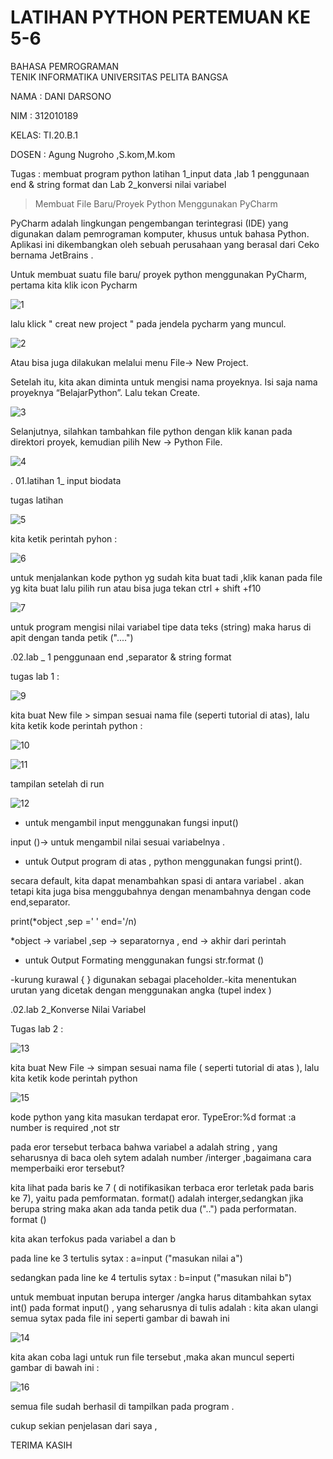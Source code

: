 
# LATIHAN PYTHON PERTEMUAN KE 5-6

BAHASA PEMROGRAMAN  
TENIK INFORMATIKA 
UNIVERSITAS PELITA BANGSA

NAMA : DANI DARSONO

NIM  : 312010189

KELAS: TI.20.B.1

DOSEN : Agung Nugroho ,S.kom,M.kom

Tugas : membuat program python latihan 1_input data ,lab 1 penggunaan end & string format dan Lab 2_konversi nilai variabel 

 > Membuat File Baru/Proyek Python Menggunakan PyCharm
 
 PyCharm adalah lingkungan pengembangan terintegrasi (IDE) yang digunakan dalam pemrograman komputer, khusus untuk bahasa Python. Aplikasi ini dikembangkan oleh sebuah perusahaan yang berasal dari Ceko bernama JetBrains .
 
Untuk membuat suatu file baru/ proyek python menggunakan PyCharm, pertama kita klik icon Pycharm

![1](https://user-images.githubusercontent.com/73014427/97963420-b4a17e00-1de9-11eb-9502-c5a399afda9e.png)

lalu klick " creat new project " pada jendela pycharm yang muncul.

![2](https://user-images.githubusercontent.com/73014427/97963860-6345be80-1dea-11eb-866c-450fe0a930a2.png)

Atau bisa juga dilakukan melalui menu File-> New Project.

Setelah itu, kita akan diminta untuk mengisi nama proyeknya. Isi saja nama proyeknya “BelajarPython”. Lalu tekan Create.

![3](https://user-images.githubusercontent.com/73014427/97964619-a2c0da80-1deb-11eb-97c4-c2a98debb11e.png)

Selanjutnya, silahkan tambahkan file python dengan klik kanan pada direktori proyek, kemudian pilih New -> Python File.

![4](https://user-images.githubusercontent.com/73014427/97965294-b751a280-1dec-11eb-822d-8ff6c03ff017.png)


. 01.latihan 1_ input biodata

tugas latihan 

![5](https://user-images.githubusercontent.com/73014427/97967365-b3734f80-1def-11eb-87d4-19c4b9585242.png)


kita ketik perintah pyhon :

![6](https://user-images.githubusercontent.com/73014427/97968901-ddc60c80-1df1-11eb-8f14-c1822b18f843.png)



untuk menjalankan kode python yg sudah kita buat tadi ,klik kanan pada file yg kita buat lalu pilih run atau bisa
juga tekan ctrl + shift +f10

![7](https://user-images.githubusercontent.com/73014427/97981152-6ea5e380-1e04-11eb-9ac7-b808de778ffc.png)

untuk program mengisi nilai variabel tipe data teks (string) maka harus di apit dengan tanda petik ("....")

  .02.lab _ 1 penggunaan end ,separator & string format

tugas lab 1 :

![9](https://user-images.githubusercontent.com/73014427/97983906-90a16500-1e08-11eb-920e-3b94b6c6a575.png)

kita buat  New file > simpan sesuai nama file (seperti tutorial di atas), lalu kita ketik 
kode perintah python :

![10](https://user-images.githubusercontent.com/73014427/97985226-9730dc00-1e0a-11eb-9d26-1deb5c36783d.png)

![11](https://user-images.githubusercontent.com/73014427/97985455-dd863b00-1e0a-11eb-8d64-838dbfebf5c1.png)

tampilan setelah di run 

![12](https://user-images.githubusercontent.com/73014427/97985911-816fe680-1e0b-11eb-854f-2dd858170024.png)

- untuk mengambil input menggunakan
fungsi input()

input ()-> untuk mengambil nilai sesuai variabelnya .

- untuk Output program di atas , python menggunakan 
fungsi print().

secara default, kita dapat menambahkan spasi di antara variabel . akan tetapi kita juga bisa menggubahnya 
dengan menambahnya dengan code end,separator.

print(*object ,sep ='  ' end='/n)

*object -> variabel ,sep -> separatornya ,
end -> akhir dari perintah 

- untuk Output Formating menggunakan 
fungsi str.format ()

-kurung kurawal { } digunakan sebagai placeholder.-kita menentukan urutan yang dicetak dengan menggunakan 
angka (tupel index )

 .02.lab 2_Konverse Nilai Variabel 
 
Tugas lab 2 :

![13](https://user-images.githubusercontent.com/73014427/97988450-96e70f80-1e0f-11eb-8a74-f3121b838687.png)

kita buat New File -> simpan sesuai nama file ( seperti tutorial di atas ), lalu kita ketik 
kode perintah python 

![15](https://user-images.githubusercontent.com/73014427/97990034-efb7a780-1e11-11eb-9403-4b470563c5fd.png)

kode python yang kita masukan terdapat eror.
TypeEror:%d format :a number is required ,not str 

pada eror tersebut terbaca bahwa variabel a adalah string , yang seharusnya di baca oleh sytem adalah number 
/interger ,bagaimana cara memperbaiki eror tersebut?

kita lihat pada baris ke 7 ( di notifikasikan terbaca eror terletak pada baris ke 7), yaitu pada pemformatan. 
format() adalah interger,sedangkan jika berupa string maka akan ada tanda petik dua ("..") pada performatan.  
format ()

kita akan terfokus pada variabel a dan b

pada line ke 3 tertulis sytax :
a=input ("masukan nilai a")

sedangkan pada line ke 4 tertulis sytax :
b=input ("masukan nilai b")

untuk membuat inputan berupa interger /angka harus ditambahkan sytax int() pada format input() , yang seharusnya 
di tulis adalah :
kita akan ulangi semua sytax pada file ini seperti gambar di bawah ini 

![14](https://user-images.githubusercontent.com/73014427/97989986-df9fc800-1e11-11eb-85e7-310306050fe3.png)

kita akan coba lagi untuk run file tersebut ,maka akan muncul seperti gambar di bawah ini :

![16](https://user-images.githubusercontent.com/73014427/97994899-6a83c100-1e18-11eb-8d6e-c73b3962aba6.png)


semua file sudah berhasil di tampilkan pada program .

cukup sekian penjelasan dari saya ,

TERIMA KASIH 







